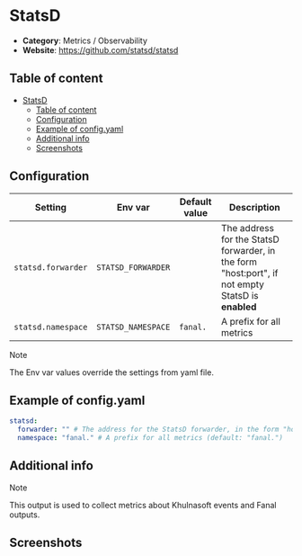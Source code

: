 # StatsD

- **Category**: Metrics / Observability
- **Website**: https://github.com/statsd/statsd

## Table of content

- [StatsD](#statsd)
  - [Table of content](#table-of-content)
  - [Configuration](#configuration)
  - [Example of config.yaml](#example-of-configyaml)
  - [Additional info](#additional-info)
  - [Screenshots](#screenshots)

## Configuration

| Setting            | Env var            | Default value    | Description                                                                                       |
| ------------------ | ------------------ | ---------------- | ------------------------------------------------------------------------------------------------- |
| `statsd.forwarder` | `STATSD_FORWARDER` |                  | The address for the StatsD forwarder, in the form "host:port", if not empty StatsD is **enabled** |
| `statsd.namespace` | `STATSD_NAMESPACE` | `fanal.` | A prefix for all metrics                                                                          |

> [!NOTE]
The Env var values override the settings from yaml file.

## Example of config.yaml

```yaml
statsd:
  forwarder: "" # The address for the StatsD forwarder, in the form "host:port", if not empty StatsD is enabled
  namespace: "fanal." # A prefix for all metrics (default: "fanal.")
```

## Additional info

> [!NOTE]
This output is used to collect metrics about Khulnasoft events and Fanal outputs.

## Screenshots
